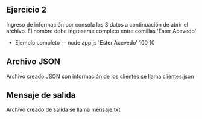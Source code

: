 ## Ejercicio 2

Ingreso de información por consola los 3 datos a continuación de abrir el archivo.
El nombre debe ingresarse completo entre comillas 'Ester Acevedo'

- Ejemplo completo
  -- node app.js 'Ester Acevedo' 100 10

## Archivo JSON

Archivo creado JSON con información de los clientes se llama clientes.json

## Mensaje de salida

Archivo creado de salida se llama mensaje.txt
